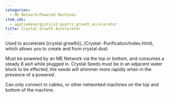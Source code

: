 ```yaml
---
categories:
  - ME Network/Powered Machines
item_ids:
  - appliedenergistics2:quartz_growth_accelerator
title: Crystal Growth Accelerator
---
```


Used to accelerate [crystal growth](../Crystal-
Purification/index.html), which allows you to create <ItemLink
id="appliedenergistics2:certus_quartz_crystal"/> and
<ItemLink id="appliedenergistics2:fluix_crystal"/> from crystal dust.

Must be powered by an ME Network via the top or bottom, and consumes a steady
8 ae/t while plugged in. Crystal Seeds must be in an adjacent water block to
be effected, the seeds will shimmer more rapidly when in the presence of a
powered <ItemLink id="appliedenergistics2:quartz_growth_accelerator"/>.

Can only connect to cables, or other networked machines on the top and bottom
of the machine.

<RecipeFor id="appliedenergistics2:quartz_growth_accelerator"/>
